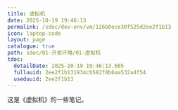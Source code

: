 ```yaml
---
title: 虚拟机
date: 2025-10-19 19:46:13
permalink: /sdoc/dev-env/vm/126b0ece30f525d2ee2f1b13
icon: laptop-code
layout: page
catalogue: true
path: sdoc/01-开发环境/01-虚拟机
tdoc:
  detailDate: 2025-10-19 19:46:13.605
  fulluuid: 2ee2f1b131934cb582f0b6aa532a4f54
  useduuid: 2ee2f1b13
---
```


这是《虚拟机》的一些笔记。
